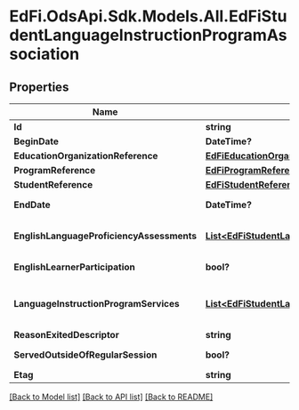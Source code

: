 # EdFi.OdsApi.Sdk.Models.All.EdFiStudentLanguageInstructionProgramAssociation
## Properties

Name | Type | Description | Notes
------------ | ------------- | ------------- | -------------
**Id** | **string** |  | 
**BeginDate** | **DateTime?** | The month, day, and year on which the Student first received services. | 
**EducationOrganizationReference** | [**EdFiEducationOrganizationReference**](EdFiEducationOrganizationReference.md) |  | 
**ProgramReference** | [**EdFiProgramReference**](EdFiProgramReference.md) |  | 
**StudentReference** | [**EdFiStudentReference**](EdFiStudentReference.md) |  | 
**EndDate** | **DateTime?** | The month, day, and year on which the Student exited the Program or stopped receiving services. | [optional] 
**EnglishLanguageProficiencyAssessments** | [**List&lt;EdFiStudentLanguageInstructionProgramAssociationEnglishLanguageProficiencyAssessment&gt;**](EdFiStudentLanguageInstructionProgramAssociationEnglishLanguageProficiencyAssessment.md) | An unordered collection of studentLanguageInstructionProgramAssociationEnglishLanguageProficiencyAssessments. Results of yearly English language assessment. | [optional] 
**EnglishLearnerParticipation** | **bool?** | An indication that an English Learner student is served by an English language instruction educational program supported with Title III of ESEA funds. | [optional] 
**LanguageInstructionProgramServices** | [**List&lt;EdFiStudentLanguageInstructionProgramAssociationLanguageInstructionProgramService&gt;**](EdFiStudentLanguageInstructionProgramAssociationLanguageInstructionProgramService.md) | An unordered collection of studentLanguageInstructionProgramAssociationLanguageInstructionProgramServices. Indicates the service(s) being provided to the Student by the Language Instruction Program. | [optional] 
**ReasonExitedDescriptor** | **string** | The reason the child left the Program within a school or district. | [optional] 
**ServedOutsideOfRegularSession** | **bool?** | Indicates whether the Student received services during the summer session or between sessions. | [optional] 
**Etag** | **string** | A unique system-generated value that identifies the version of the resource. | [optional] 

[[Back to Model list]](../README.md#documentation-for-models) [[Back to API list]](../README.md#documentation-for-api-endpoints) [[Back to README]](../README.md)

